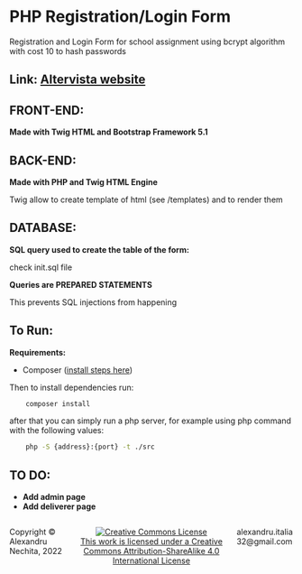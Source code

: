 # PHP Registration/Login Form

Registration and Login Form for school assignment using bcrypt algorithm with cost 10 to hash passwords

## **Link:** [Altervista website](https://alex0.altervista.org/pizzeria/index.php)

## **FRONT-END:**

**Made with Twig HTML and Bootstrap Framework 5.1**

## **BACK-END:**

**Made with PHP and Twig HTML Engine**

Twig allow to create template of html (see /templates) and to render them

## **DATABASE:**

**SQL query used to create the table of the form:**

check init.sql file

**Queries are PREPARED STATEMENTS**

This prevents SQL injections from happening

## **To Run:**

**Requirements:**

- Composer ([install steps here](https://getcomposer.org/download/))

Then to install dependencies run:

```bash
    composer install
```

after that you can simply run a php server, for example using php command with the following values:

```bash
    php -S {address}:{port} -t ./src
```

## **TO DO:**

- **Add admin page**
- **Add deliverer page**

<footer>
<p style="float:left; width: 20%;">
    Copyright © Alexandru Nechita, 2022
</p>
<p style="float:left; width: 60%; text-align:center;">
<a rel="license" href="http://creativecommons.org/licenses/by-sa/4.0/"><img alt="Creative Commons License" style="border-width:0" src="https://i.creativecommons.org/l/by-sa/4.0/88x31.png"/>
<br/>This work is licensed under a <a rel="license" href="http://creativecommons.org/licenses/by-sa/4.0/">Creative Commons Attribution-ShareAlike 4.0 International License</a>
</p>
<p style="float:left; width: 20%;">
alexandru.italia32@gmail.com
</p>
</footer>
